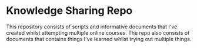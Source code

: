 # Knowledge Sharing Repo
This repository consists of scripts and informative documents that I've created whilst attempting multiple online courses. The repo also consists of documents that contains things I've learned whilst trying out multiple things.
